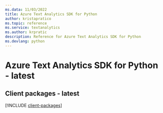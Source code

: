 ```yaml
---
ms.data: 11/03/2022
title: Azure Text Analytics SDK for Python
author: kristapratico
ms.topic: reference
ms.service: textanalytics
ms.author: krpratic
description: Reference for Azure Text Analytics SDK for Python
ms.devlang: python
---
```

# Azure Text Analytics SDK for Python - latest

## Client packages - latest
[!INCLUDE [client-packages](text-analytics-client-index.md)]